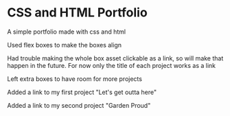 # CSS and HTML Portfolio

A simple portfolio made with css and html

Used flex boxes to make the boxes align

Had trouble making the whole box asset clickable as a link, so will make that happen in the future. For now only the title of each project works as a link

Left extra boxes to have room for more projects

Added a link to my first project "Let's get outta here"

Added a link to my second project "Garden Proud"